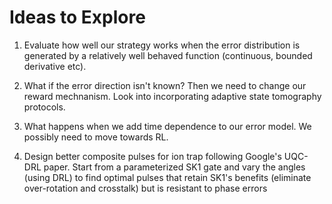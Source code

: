 # Ideas to Explore

1. Evaluate how well our strategy works when the error distribution is generated by a
relatively well behaved function (continuous, bounded derivative etc).

2. What if the error direction isn't known? Then we need to change our reward mechnanism.
Look into incorporating adaptive state tomography protocols.

3. What happens when we add time dependence to our error model. We possibly need to move
towards RL.

4. Design better composite pulses for ion trap following Google's UQC-DRL paper. Start from
a parameterized SK1 gate and vary the angles (using DRL) to find optimal pulses that retain
SK1's benefits (eliminate over-rotation and crosstalk) but is resistant to phase errors
